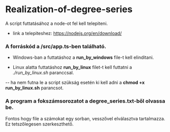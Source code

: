 # Realization-of-degree-series
A script futtatásához a node-ot fel kell telepiteni.
 - link a telepiteshez: https://nodejs.org/en/download/


### A forráskód a /src/app.ts-ben található.
- Windows-ban a futtatáshoz a **run_by_windows** file-t kell elinditani.

- Linux alatta futtatáshoz **run_by_linux** filet-t kell futtatni a *./run_by_linux.sh* paranccsal.

-- ha nem futna le a script szükság esetén ki kell adni a **chmod +x run_by_linux.sh** parancsot.


### A program a fokszámsorozatot a degree_series.txt-ből olvassa be.
Fontos hogy file a számokat egy sorban, vesszővel elválasztva tartalmazza. Ez tetszőlegesen szerkeszthető.
